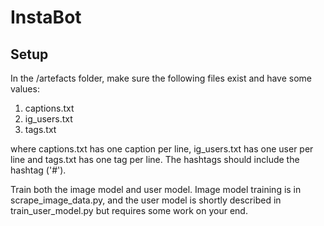 # InstaBot

## Setup
In the /artefacts folder, make sure the following files exist and have some values:
1. captions.txt
2. ig_users.txt
3. tags.txt

where captions.txt has one caption per line, ig_users.txt has one user per line and tags.txt has one tag per line. The hashtags should include the hashtag ('#').

Train both the image model and user model. Image model training is in scrape_image_data.py, and the user model is shortly described in train_user_model.py but requires some work on your end.
